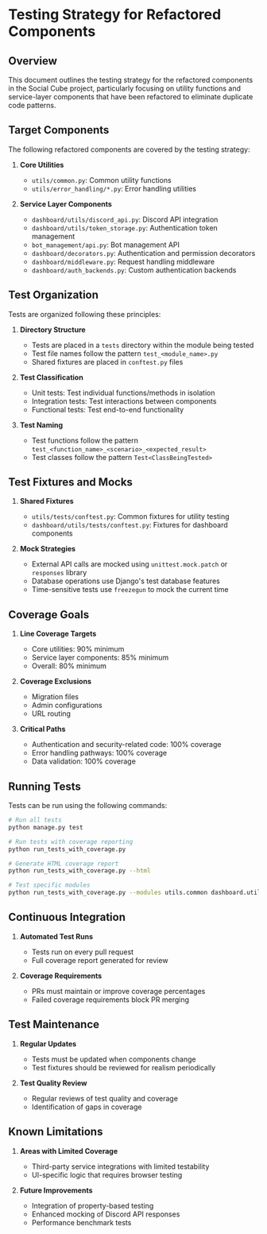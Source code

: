 # Testing Strategy for Refactored Components

## Overview

This document outlines the testing strategy for the refactored components in the Social Cube project, particularly focusing on utility functions and service-layer components that have been refactored to eliminate duplicate code patterns.

## Target Components

The following refactored components are covered by the testing strategy:

1. **Core Utilities**
   - `utils/common.py`: Common utility functions
   - `utils/error_handling/*.py`: Error handling utilities

2. **Service Layer Components**
   - `dashboard/utils/discord_api.py`: Discord API integration
   - `dashboard/utils/token_storage.py`: Authentication token management
   - `bot_management/api.py`: Bot management API
   - `dashboard/decorators.py`: Authentication and permission decorators
   - `dashboard/middleware.py`: Request handling middleware
   - `dashboard/auth_backends.py`: Custom authentication backends

## Test Organization

Tests are organized following these principles:

1. **Directory Structure**
   - Tests are placed in a `tests` directory within the module being tested
   - Test file names follow the pattern `test_<module_name>.py`
   - Shared fixtures are placed in `conftest.py` files

2. **Test Classification**
   - Unit tests: Test individual functions/methods in isolation
   - Integration tests: Test interactions between components
   - Functional tests: Test end-to-end functionality

3. **Test Naming**
   - Test functions follow the pattern `test_<function_name>_<scenario>_<expected_result>`
   - Test classes follow the pattern `Test<ClassBeingTested>`

## Test Fixtures and Mocks

1. **Shared Fixtures**
   - `utils/tests/conftest.py`: Common fixtures for utility testing
   - `dashboard/utils/tests/conftest.py`: Fixtures for dashboard components

2. **Mock Strategies**
   - External API calls are mocked using `unittest.mock.patch` or `responses` library
   - Database operations use Django's test database features
   - Time-sensitive tests use `freezegun` to mock the current time

## Coverage Goals

1. **Line Coverage Targets**
   - Core utilities: 90% minimum
   - Service layer components: 85% minimum
   - Overall: 80% minimum

2. **Coverage Exclusions**
   - Migration files
   - Admin configurations
   - URL routing

3. **Critical Paths**
   - Authentication and security-related code: 100% coverage
   - Error handling pathways: 100% coverage
   - Data validation: 100% coverage

## Running Tests

Tests can be run using the following commands:

```bash
# Run all tests
python manage.py test

# Run tests with coverage reporting
python run_tests_with_coverage.py

# Generate HTML coverage report
python run_tests_with_coverage.py --html

# Test specific modules
python run_tests_with_coverage.py --modules utils.common dashboard.utils.discord_api
```

## Continuous Integration

1. **Automated Test Runs**
   - Tests run on every pull request
   - Full coverage report generated for review

2. **Coverage Requirements**
   - PRs must maintain or improve coverage percentages
   - Failed coverage requirements block PR merging

## Test Maintenance

1. **Regular Updates**
   - Tests must be updated when components change
   - Test fixtures should be reviewed for realism periodically

2. **Test Quality Review**
   - Regular reviews of test quality and coverage
   - Identification of gaps in coverage

## Known Limitations

1. **Areas with Limited Coverage**
   - Third-party service integrations with limited testability
   - UI-specific logic that requires browser testing

2. **Future Improvements**
   - Integration of property-based testing
   - Enhanced mocking of Discord API responses
   - Performance benchmark tests